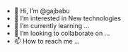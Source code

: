 - 👋 Hi, I’m @gajbabu
- 👀 I’m interested in New technologies
- 🌱 I’m currently learning ...
- 💞️ I’m looking to collaborate on ...
- 📫 How to reach me ...

<!---
gajbabu/gajbabu is a ✨ special ✨ repository because its `README.md` (this file) appears on your GitHub profile.
You can click the Preview link to take a look at your changes.
--->
